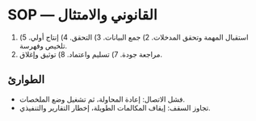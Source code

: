 # SOP — القانوني والامتثال

1) استقبال المهمة وتحقق المدخلات. 2) جمع البيانات. 3) التحقق. 4) إنتاج أولي. 5) تلخيص وفهرسة.
6) مراجعة جودة. 7) تسليم واعتماد. 8) توثيق وإغلاق.

## الطوارئ
- فشل الاتصال: إعادة المحاولة، ثم تشغيل وضع الملخصات.
- تجاوز السقف: إيقاف المكالمات الطويلة، إخطار التقارير والتنفيذي.
